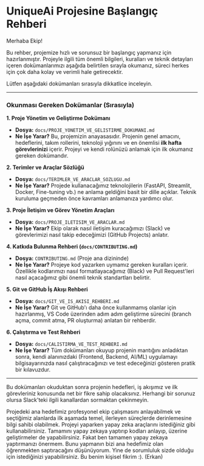 # UniqueAi Projesine Başlangıç Rehberi

Merhaba Ekip!

Bu rehber, projemize hızlı ve sorunsuz bir başlangıç yapmanız için hazırlanmıştır. Projeyle ilgili tüm önemli bilgileri, kuralları ve teknik detayları içeren dokümanlarımızı aşağıda belirtilen sırayla okumanız, süreci herkes için çok daha kolay ve verimli hale getirecektir.

Lütfen aşağıdaki dokümanları sırasıyla dikkatlice inceleyin.

---

### Okunması Gereken Dokümanlar (Sırasıyla)

**1. Proje Yönetim ve Geliştirme Dokümanı**
*   **Dosya:** `docs/PROJE_YONETIM_VE_GELISTIRME_DOKUMANI.md`
*   **Ne İşe Yarar?** Bu, projemizin anayasasıdır. Projenin genel amacını, hedeflerini, takım rollerini, teknoloji yığınını ve en önemlisi **ilk hafta görevlerinizi** içerir. Projeyi ve kendi rolünüzü anlamak için ilk okumanız gereken dokümandır.

**2. Terimler ve Araçlar Sözlüğü**
*   **Dosya:** `docs/TERIMLER_VE_ARACLAR_SOZLUGU.md`
*   **Ne İşe Yarar?** Projede kullanacağımız teknolojilerin (FastAPI, Streamlit, Docker, Fine-tuning vb.) ne anlama geldiğini basit bir dille açıklar. Teknik kuruluma geçmeden önce kavramları anlamanıza yardımcı olur.

**3. Proje İletişim ve Görev Yönetim Araçları**
*   **Dosya:** `docs/PROJE_ILETISIM_VE_ARACLAR.md`
*   **Ne İşe Yarar?** Ekip olarak nasıl iletişim kuracağımızı (Slack) ve görevlerimizi nasıl takip edeceğimizi (GitHub Projects) anlatır.

**4. Katkıda Bulunma Rehberi (`docs/CONTRIBUTING.md`)**
*   **Dosya:** `CONTRIBUTING.md` (Proje ana dizininde)
*   **Ne İşe Yarar?** Projeye kod yazarken uymamız gereken kuralları içerir. Özellikle kodlarımızı nasıl formatlayacağımız (Black) ve Pull Request'leri nasıl açacağımız gibi önemli teknik standartları belirtir.

**5. Git ve GitHub İş Akışı Rehberi**
*   **Dosya:** `docs/GIT_VE_IS_AKISI_REHBERI.md`
*   **Ne İşe Yarar?** Git ve GitHub'ı daha önce kullanmamış olanlar için hazırlanmış, VS Code üzerinden adım adım geliştirme sürecini (branch açma, commit atma, PR oluşturma) anlatan bir rehberdir.

**6. Çalıştırma ve Test Rehberi**
*   **Dosya:** `docs/CALISTIRMA_VE_TEST_REHBERI.md`
*   **Ne İşe Yarar?** Tüm dokümanları okuyup projenin mantığını anladıktan sonra, kendi alanınızdaki (Frontend, Backend, AI/ML) uygulamayı bilgisayarınızda nasıl çalıştıracağınızı ve test edeceğinizi gösteren pratik bir kılavuzdur.

---

Bu dokümanları okuduktan sonra projenin hedefleri, iş akışımız ve ilk görevleriniz konusunda net bir fikre sahip olacaksınız. Herhangi bir sorunuz olursa Slack'teki ilgili kanallardan sormaktan çekinmeyin.

Projedeki ana hedefimiz profesyonel ekip çalışmasını anlayabilmek ve seçtiğimiz alanlarda ilk aşamada temel, ilerleyen süreçlerde derinlemesine bilgi sahibi olabilmek. Projeyi yaparken yapay zeka araçlarını istediğiniz gibi kullanabilirsiniz. Tamamını yapay zekaya yaptırıp kodları anlayıp, üzerine geliştirmeler de yapabilirsiniz. Fakat ben tamamen yapay zekaya yaptırmanızı önermem. Bunu yapmanın bizi ana hedefimiz olan öğrenmekten saptıracağını düşünüyorum. Yine de sorumluluk sizde olduğu için istediğinizi yapabilirsiniz. Bu benim kişisel fikrim :). (Erkan)